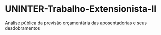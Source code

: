 # UNINTER-Trabalho-Extensionista-II
Análise pública da previsão orçamentária das aposentadorias e seus desdobramentos
